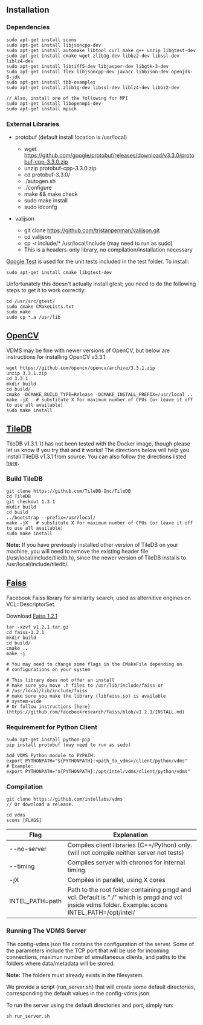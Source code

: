 ## Installation

### Dependencies

    sudo apt-get install scons
    sudo apt-get install libjsoncpp-dev
    sudo apt-get install automake libtool curl make g++ unzip libgtest-dev
    sudo apt-get install cmake wget zlib1g-dev libbz2-dev libssl-dev liblz4-dev
    sudo apt-get install libtiff5-dev libjasper-dev libgtk-3-dev
    sudo apt-get install flex libjsoncpp-dev javacc libbison-dev openjdk-8-jdk
    sudo apt-get install tbb-examples
    sudo apt-get install zlib1g-dev libssl-dev liblz4-dev libbz2-dev

    // Also, install one of the following for MPI
    sudo apt-get install libopenmpi-dev
    sudo apt-get install mpich

### External Libraries
* protobuf (default install location is /usr/local)
  * wget https://github.com/google/protobuf/releases/download/v3.3.0/protobuf-cpp-3.3.0.zip
  * unzip protobuf-cpp-3.3.0.zip
  * cd protobuf-3.3.0/
  * ./autogen.sh
  * ./configure
  * make && make check
  * sudo make install
  * sudo ldconfg

* valijson
  * git clone https://github.com/tristanpenman/valijson.git
  * cd valijson
  * cp -r include/* /usr/local/include (may need to run as sudo)
  * This is a headers-only library, no compilation/installation necessary

[Google Test](https://github.com/google/googletest) is used for the unit tests included in the test folder. To install:

    sudo apt-get install cmake libgtest-dev

Unfortunately this doesn't actually install gtest;
you need to do the following steps to get it to work correctly:

    cd /usr/src/gtest/
    sudo cmake CMakeLists.txt
    sudo make
    sudo cp *.a /usr/lib

## [OpenCV](https://opencv.org/)
VDMS may be fine with newer versions of OpenCV, but below are instructions for installing OpenCV v3.3.1

    wget https://github.com/opencv/opencv/archive/3.3.1.zip
    unzip 3.3.1.zip
    cd 3.3.1
    mkdir build
    cd build/
    cmake -DCMAKE_BUILD_TYPE=Release -DCMAKE_INSTALL_PREFIX=/usr/local ..
    make -jX   # substitute X for maximum number of CPUs (or leave it off to use all available)
    sudo make install

## [TileDB](https://tiledb.io/)
TileDB v1.3.1. It has not been tested with the
Docker image, though please let us know if you try that and it works! The
directions below will help you install TileDB v1.3.1 from source. You can also
follow the directions listed
[here](https://docs.tiledb.io/en/latest/installation.html).

### Build TileDB

    git clone https://github.com/TileDB-Inc/TileDB
    cd TileDB
    git checkout 1.3.1
    mkdir build
    cd build
    ../bootstrap --prefix=/usr/local/
    make -jX   # substitute X for maximum number of CPUs (or leave it off to use all available)
    sudo make install

**Note:** If you have previously installed other version of TileDB
on your machine, you will need to remove the existing header file
(/usr/local/include/tiledb.h),
since the newer version of TileDB installs to /usr/local/include/tiledb/.

## [Faiss](https://github.com/facebookresearch/faiss)
Facebook Faiss library for similarity search, used as alternitive engines
on VCL::DescriptorSet.

Download [Faiss 1.2.1](https://github.com/facebookresearch/faiss/archive/v1.2.1.tar.gz)

    tar -xzvf v1.2.1.tar.gz
    cd faiss-1.2.1
    mkdir build
    cd build/
    cmake ..
    make -j

    # You may need to change some flags in the CMakeFile depending on
    # configurations on your system

    # This library does not offer an install
    # make sure you move .h files to /usr/lib/include/faiss or
    # /usr/local/lib/include/faiss
    # make sure you make the library (libfaiss.so) is available
    # system-wide
    # Or follow instructions [here](https://github.com/facebookresearch/faiss/blob/v1.2.1/INSTALL.md)

### Requirement for Python Client

    sudo apt-get install python-pip
    pip install protobuf (may need to run as sudo)

    Add VDMS Python module to PYPATH:
    export PYTHONPATH="${PYTHONPATH}:<path_to_vdms>/client/python/vdms"
    # Example:
    export PYTHONPATH="${PYTHONPATH}:/opt/intel/vdms/client/python/vdms"

### Compilation

    git clone https://github.com/intellabs/vdms
    // Or download a release.

    cd vdms
    scons [FLAGS]

Flag | Explanation
------------ | -------------
--no-server | Compiles client libraries (C++/Python) only. (will not compile neither server not tests)
--timing    | Compiles server with chronos for internal timing.
-jX         | Compiles in parallel, using X cores
INTEL_PATH=path  | Path to the root folder containing pmgd and vcl. Default is "./" which is pmgd and vcl inside vdms folder. Example: scons INTEL_PATH=/opt/intel/

### Running The VDMS Server

The config-vdms.json file contains the configuration of the server.
Some of the parameters include the TCP port that will be use for incoming
connections, maximun number of simultaneous clients, and paths to the
folders where data/metadata will be stored.

**Note:** The folders must already exists in the filesystem.

We provide a script (run_server.sh) that will create some default directories,
corresponding the default values in the config-vdms.json.

To run the server using the default directories and port, simply run:

    sh run_server.sh

